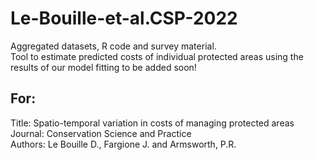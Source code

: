 # Le-Bouille-et-al.CSP-2022

Aggregated datasets, R code and survey material.<br>
Tool to estimate predicted costs of individual protected areas using the results of our model fitting to be added soon!


For:
--
Title: Spatio-temporal variation in costs of managing protected areas<br>
Journal: Conservation Science and Practice<br>
Authors: Le Bouille D., Fargione J. and Armsworth, P.R.
